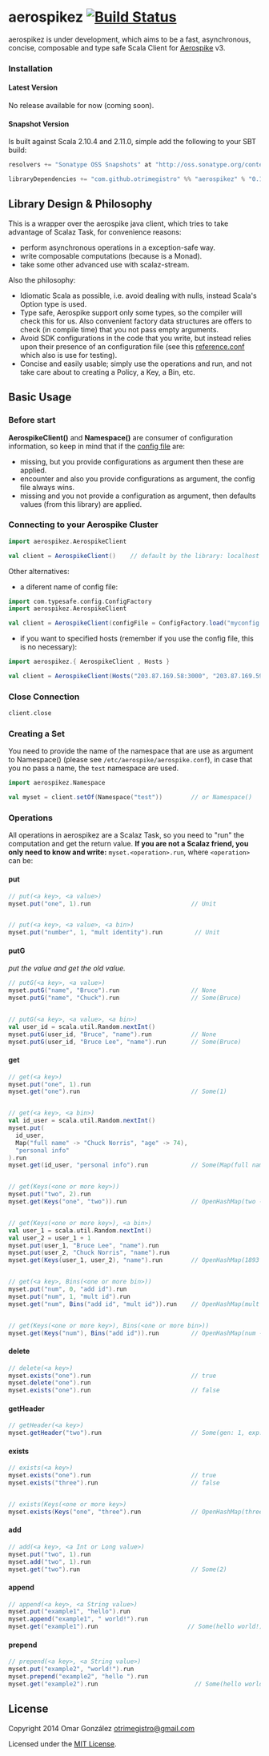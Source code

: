 # aerospikez [![Build Status](https://secure.travis-ci.org/otrimegistro/aerospikez.png)](http://travis-ci.org/otrimegistro/aerospikez)

aerospikez is under development, which aims to be a fast, asynchronous, concise,
 composable and type safe Scala Client for [Aerospike](http://www.aerospike.com/) v3.

### Installation

#### Latest Version

No release available for now (coming soon).

#### Snapshot Version

Is built against Scala 2.10.4 and 2.11.0, simple add the following to your SBT build:
``` scala
resolvers += "Sonatype OSS Snapshots" at "http://oss.sonatype.org/content/repositories/snapshots/"

libraryDependencies += "com.github.otrimegistro" %% "aerospikez" % "0.1-SNAPSHOT"
```

## Library Design & Philosophy

This is a wrapper over the aerospike java client, which tries to take advantage of Scalaz Task, for
convenience reasons:
- perform asynchronous operations in a exception-safe way.
- write composable computations (because is a Monad).
- take some other advanced use with scalaz-stream.

Also the philosophy:
- Idiomatic Scala as possible, i.e. avoid dealing with nulls, instead Scala's Option type is used.
- Type safe, Aerospike support only some types, so the compiler will check this for us. Also convenient
factory data structures are offers to check (in compile time) that you not pass empty arguments.
- Avoid SDK configurations in the code that you write, but instead relies upon their presence of an configuration file (see this [reference.conf](https://github.com/otrimegistro/aerospikez/blob/master/src/test/resources/reference.conf) which also is use for testing).
- Concise and easily usable; simply use the operations and run, and not take care about to creating a Policy, a Key, a Bin, etc.

## Basic Usage

### Before start

**AerospikeClient()** and **Namespace()** are consumer of configuration information, so keep in mind that if the
[config file](https://github.com/otrimegistro/aerospikez/blob/master/src/test/resources/reference.conf) are:
- missing, but you provide configurations as argument then these are applied.
- encounter and also you provide configurations as argument, the config file always wins.
- missing and you not provide a configuration as argument, then defaults values (from this library) are applied.

### Connecting to your Aerospike Cluster

```scala
import aerospikez.AerospikeClient

val client = AerospikeClient()    // default by the library: localhost and 3000 port
```

Other alternatives:

- a diferent name of config file:
```scala
import com.typesafe.config.ConfigFactory
import aerospikez.AerospikeClient

val client = AerospikeClient(configFile = ConfigFactory.load("myconfig.conf"))
```

- if you want to specified hosts (remember if you use the config file, this is no necessary):
```scala
import aerospikez.{ AerospikeClient , Hosts }

val client = AerospikeClient(Hosts("203.87.169.58:3000", "203.87.169.59:3000"))
```

### Close Connection

```scala
client.close
```

### Creating a Set

You need to provide the name of the namespace that are use as argument to Namespace() (please
see `/etc/aerospike/aerospike.conf`), in case that you no pass a name, the `test` namespace are used.
```scala
import aerospikez.Namespace

val myset = client.setOf(Namespace("test"))        // or Namespace()
```

### Operations

All operations in aerospikez are a Scalaz Task, so you need to "run" the computation and get the return value.
**If you are not a Scalaz friend, you only need to know and write:** `myset.<operation>.run`, where `<operation>`
can be:

#### put

```scala
// put(<a key>, <a value>)
myset.put("one", 1).run                            // Unit


// put(<a key>, <a value>, <a bin>)
myset.put("number", 1, "mult identity").run         // Unit
```

#### putG

*put the value and get the old value.*
```scala
// putG(<a key>, <a value>)
myset.putG("name", "Bruce").run                    // None
myset.putG("name", "Chuck").run                    // Some(Bruce)


// putG(<a key>, <a value>, <a bin>)
val user_id = scala.util.Random.nextInt()
myset.putG(user_id, "Bruce", "name").run           // None
myset.putG(user_id, "Bruce Lee", "name").run       // Some(Bruce)
```

#### get

```scala
// get(<a key>)
myset.put("one", 1).run
myset.get("one").run                               // Some(1)


// get(<a key>, <a bin>)
val id_user = scala.util.Random.nextInt()
myset.put(
  id_user,
  Map("full name" -> "Chuck Norris", "age" -> 74),
  "personal info"
).run
myset.get(id_user, "personal info").run            // Some(Map(full name -> Chuck Norris, age -> 74))


// get(Keys(<one or more key>))
myset.put("two", 2).run
myset.get(Keys("one", "two")).run                  // OpenHashMap(two -> 2, one -> 1)


// get(Keys(<one or more key>), <a bin>)
val user_1 = scala.util.Random.nextInt()
val user_2 = user_1 + 1
myset.put(user_1, "Bruce Lee", "name").run
myset.put(user_2, "Chuck Norris", "name").run
myset.get(Keys(user_1, user_2), "name").run        // OpenHashMap(1893 -> Bruce Lee, 1894 -> Chuck Norris)


// get(<a key>, Bins(<one or more bin>))
myset.put("num", 0, "add id").run
myset.put("num", 1, "mult id").run
myset.get("num", Bins("add id", "mult id")).run    // OpenHashMap(mult id -> 1, add id -> 0)


// get(Keys(<one or more key>), Bins(<one or more bin>))
myset.get(Keys("num"), Bins("add id")).run         // OpenHashMap(num -> OpenHashMap(add identity -> 0))
```

#### delete

```scala
// delete(<a key>)
myset.exists("one").run                            // true
myset.delete("one").run
myset.exists("one").run                            // false
```

#### getHeader

```scala
// getHeader(<a key>)
myset.getHeader("two").run                         // Some(gen: 1, exp: 139517791)
```

#### exists

```scala
// exists(<a key>)
myset.exists("one").run                            // true
myset.exists("three").run                          // false


// exists(Keys(<one or more key>)
myset.exists(Keys("one", "three").run              // OpenHashMap(three -> false, one -> true)
```

#### add

```scala
// add(<a key>, <a Int or Long value>)
myset.put("two", 1).run
myset.add("two", 1).run
myset.get("two").run                               // Some(2)
```

#### append

```scala
// append(<a key>, <a String value>)
myset.put("example1", "hello").run
myset.append("example1", " world!").run
myset.get("example1").run                         // Some(hello world!)
```

#### prepend

```scala
// prepend(<a key>, <a String value>)
myset.put("example2", "world!").run
myset.prepend("example2", "hello ").run
myset.get("example2").run                           // Some(hello world!)
```

## License

Copyright 2014 Omar González otrimegistro@gmail.com

Licensed under the [MIT License](https://raw.githubusercontent.com/otrimegistro/aerospikez/master/LICENSE).
